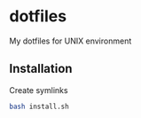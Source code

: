 # dotfiles
My dotfiles for UNIX environment
## Installation
Create symlinks
```sh
bash install.sh
```
